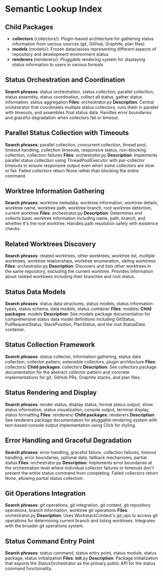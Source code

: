 # Semantic Lookup Index

## Child Packages

- **collectors** (collectors/): Plugin-based architecture for gathering status information from various sources (git, GitHub, Graphite, plan files)
- **models** (models/): Frozen dataclasses representing different aspects of repository and development environment status
- **renderers** (renderers/): Pluggable rendering system for displaying status information to users in various formats

## Status Orchestration and Coordination

**Search phrases**: status orchestration, status collection, parallel collection, status assembly, status coordination, collect all status, gather status information, status aggregation
**Files**: orchestrator.py
**Description**: Central orchestrator that coordinates multiple status collectors, runs them in parallel with timeouts, and assembles final status data. Handles error boundaries and graceful degradation when collectors fail or timeout.

## Parallel Status Collection with Timeouts

**Search phrases**: parallel collection, concurrent collection, thread pool, timeout handling, collection timeouts, responsive status, non-blocking collection, collection failures
**Files**: orchestrator.py
**Description**: Implements parallel status collection using ThreadPoolExecutor with per-collector timeouts to ensure responsive output even when some collectors are slow or fail. Failed collectors return None rather than blocking the entire command.

## Worktree Information Gathering

**Search phrases**: worktree metadata, worktree information, worktree details, worktree name, worktree path, worktree branch, root worktree detection, current worktree
**Files**: orchestrator.py
**Description**: Determines and collects basic worktree information including name, path, branch, and whether it's the root worktree. Handles path resolution safely with existence checks.

## Related Worktrees Discovery

**Search phrases**: related worktrees, other worktrees, worktree list, multiple worktrees, worktree relationships, worktree enumeration, sibling worktrees
**Files**: orchestrator.py
**Description**: Discovers and lists other worktrees in the same repository, excluding the current worktree. Provides information about related worktrees including their branches and root status.

## Status Data Models

**Search phrases**: status data structures, status models, status information types, status schema, data models, status container
**Files**: models/
**Child packages**: models
**Description**: See models package documentation for comprehensive status data model definitions including GitStatus, PullRequestStatus, StackPosition, PlanStatus, and the root StatusData container.

## Status Collection Framework

**Search phrases**: status collector, information gathering, status data collection, collector pattern, extensible collectors, plugin architecture
**Files**: collectors/
**Child packages**: collectors
**Description**: See collectors package documentation for the abstract collector pattern and concrete implementations for git, GitHub PRs, Graphite stacks, and plan files.

## Status Rendering and Display

**Search phrases**: render status, display status, format status output, show status information, status visualization, console output, terminal display, status formatting
**Files**: renderers/
**Child packages**: renderers
**Description**: See renderers package documentation for pluggable rendering system with text-based console output implementation using Click for styling.

## Error Handling and Graceful Degradation

**Search phrases**: error handling, graceful failure, collection failures, timeout handling, error boundaries, optional data, fallback mechanisms, partial status
**Files**: orchestrator.py
**Description**: Implements error boundaries at the orchestration level where individual collector failures or timeouts don't prevent the entire status command from completing. Failed collectors return None, allowing partial status collection.

## Git Operations Integration

**Search phrases**: git operations, git integration, git context, git repository operations, branch information, worktree git operations
**Files**: orchestrator.py
**Description**: Uses WorkstackContext's git_ops to access git operations for determining current branch and listing worktrees. Integrates with the broader git operations system.

## Status Command Entry Point

**Search phrases**: status command, status entry point, status module, status package, status initialization
**Files**: __init__.py
**Description**: Package initialization that exports the StatusOrchestrator as the primary public API for the status command functionality.